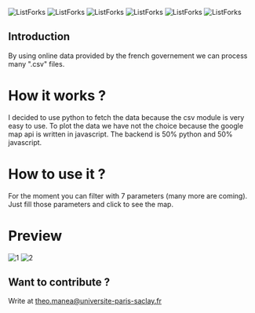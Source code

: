 
![ListForks](https://forthebadge.com/images/badges/built-with-love.svg)
![ListForks](https://forthebadge.com/images/badges/made-with-python.svg)
![ListForks](https://forthebadge.com/images/badges/made-with-javascript.svg)
![ListForks](https://forthebadge.com/images/badges/open-source.svg)
![ListForks](https://forthebadge.com/images/badges/uses-git.svg)
![ListForks](https://forthebadge.com/images/badges/winter-is-coming.svg)

## Introduction

By using online data provided by the french governement we can process many ".csv" files.


# How it works ?

I decided to use python to fetch the data because the csv module is very easy to use. To plot the data we have not the choice because the google map api is written in javascript. The backend is 50% python and 50% javascript.

# How to use it ?

For the moment you can filter with 7 parameters (many more are coming). Just fill those parameters and click to see the map.

# Preview
![1](https://user-images.githubusercontent.com/29795114/120298785-aa395b00-c2ca-11eb-9191-5cc32321ac37.JPG)
![2](https://user-images.githubusercontent.com/29795114/120298820-b1606900-c2ca-11eb-94f2-35d2fe70b8a1.JPG)


## Want to contribute ?

Write at theo.manea@universite-paris-saclay.fr



